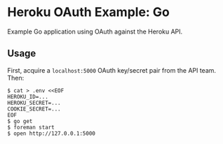# Heroku OAuth Example: Go

Example Go application using OAuth against the Heroku API.

## Usage

First, acquire a `localhost:5000` OAuth key/secret pair from the API team. Then:

```
$ cat > .env <<EOF
HEROKU_ID=...
HEROKU_SECRET=...
COOKIE_SECRET=...
EOF
$ go get
$ foreman start
$ open http://127.0.0.1:5000
```
